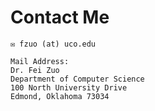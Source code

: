 # Contact Me

```
✉️ fzuo (at) uco.edu

Mail Address:
Dr. Fei Zuo
Department of Computer Science
100 North University Drive
Edmond, Oklahoma 73034
```


